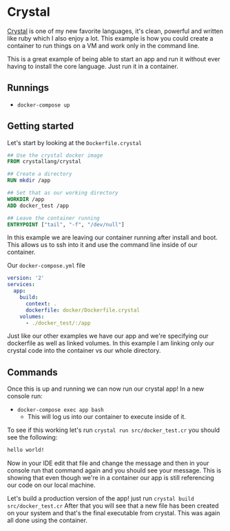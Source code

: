 # Crystal
[Crystal](https://crystal-lang.org/) is one of my new favorite languages, it's clean, powerful and written like ruby which I also enjoy a lot. This example is how you could create a container to run things on a VM and work only in the command line.

This is a great example of being able to start an app and run it without ever having to install the core language. Just run it in a container.

## Runnings
- `docker-compose up`

## Getting started
Let's start by looking at the `Dockerfile.crystal`

```dockerfile
## Use the crystal docker image
FROM crystallang/crystal

## Create a directory
RUN mkdir /app

## Set that as our working directory
WORKDIR /app
ADD docker_test /app

## Leave the container running
ENTRYPOINT ["tail", "-f", "/dev/null"]
```

In this example we are leaving our container running after install and boot. This allows us to ssh into it and use the command line inside of our container.

Our `docker-compose.yml` file
```yml
version: '2'
services:  
  app:
    build:
      context: .
      dockerfile: docker/Dockerfile.crystal
    volumes:
      - ./docker_test/:/app

```
Just like our other examples we have our app and we're specifying our dockerfile as well as linked volumes. In this example I am linking only our crystal code into the container vs our whole directory.

## Commands
Once this is up and running we can now run our crystal app! In a new console run:
- `docker-compose exec app bash`
	- This will log us into our container to execute inside of it.

To see if this working let's run `crystal run src/docker_test.cr` you should see the following: 

```dockerfile
hello world!
```

Now in your IDE edit that file and change the message and then in your console run that command again and you should see your message. This is showing that even though we're in a container our app is still referencing our code on our local machine.

Let's build a production version of the app! just run `crystal build src/docker_test.cr` After that you will see that a new file has been created on your system and that's the final executable from crystal. This was again all done using the container.